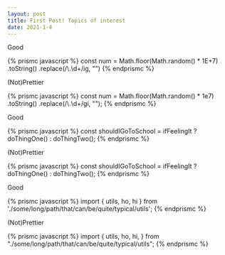 ```yaml
---
layout: post
title: First Post! Topics of interest
date: 2021-1-4
---
```


Good
<div>
{% prismc javascript %}
const num = Math.floor(Math.random() * 1E+7)
            .toString()
            .replace(/\.\d+/ig, "")
{% endprismc %}
</div>

(Not)Prettier
<div>
{% prismc javascript %}
const num = Math.floor(Math.random() * 1e7)
    .toString()
    .replace(/\.\d+/gi, "");
{% endprismc %}
</div>

Good
<div>
{% prismc javascript %}
const shouldIGoToSchool = ifFeelingIt ? doThingOne() 
									  : doThingTwo();
{% endprismc %}
</div>

(Not)Prettier
<div>
{% prismc javascript %}
const shouldIGoToSchool = ifFeelingIt ? doThingOne() : doThingTwo();
{% endprismc %}
</div>


Good
<div>
{% prismc javascript %}
import { utils, ho, hi } from './some/long/path/that/can/be/quite/typical/utils';
{% endprismc %}
</div>

(Not)Prettier
<div>
{% prismc javascript %}
import {
    utils,
    ho,
    hi,
} from "./some/long/path/that/can/be/quite/typical/utils";
{% endprismc %}
</div>